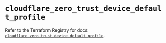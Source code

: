 # `cloudflare_zero_trust_device_default_profile`

Refer to the Terraform Registry for docs: [`cloudflare_zero_trust_device_default_profile`](https://registry.terraform.io/providers/cloudflare/cloudflare/5.2.0/docs/resources/zero_trust_device_default_profile).
